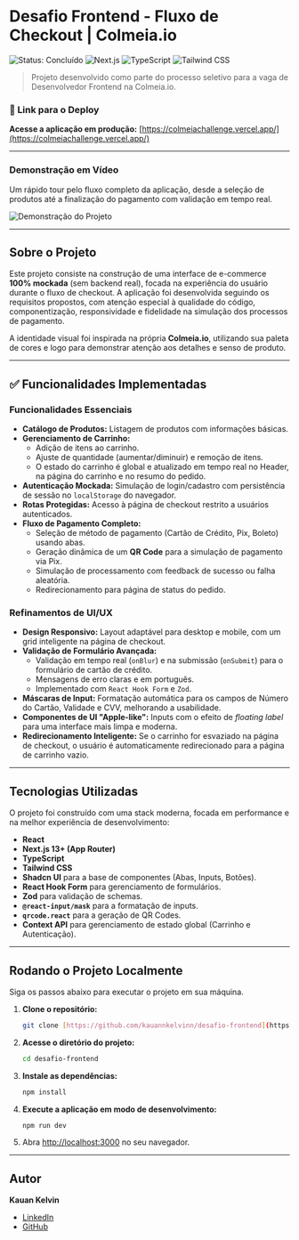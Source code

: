 # Desafio Frontend - Fluxo de Checkout | Colmeia.io

![Status: Concluído](https://img.shields.io/badge/status-concluído-brightgreen)
![Next.js](https://img.shields.io/badge/Next.js-000000?style=for-the-badge&logo=nextdotjs&logoColor=white)
![TypeScript](https://img.shields.io/badge/TypeScript-3178C6?style=for-the-badge&logo=typescript&logoColor=white)
![Tailwind CSS](https://img.shields.io/badge/Tailwind_CSS-38B2AC?style=for-the-badge&logo=tailwind-css&logoColor=white)

> Projeto desenvolvido como parte do processo seletivo para a vaga de Desenvolvedor Frontend na Colmeia.io.

### 🔗 Link para o Deploy
**Acesse a aplicação em produção:** [https://colmeiachallenge.vercel.app/](https://colmeiachallenge.vercel.app/)

---

### Demonstração em Vídeo

Um rápido tour pelo fluxo completo da aplicação, desde a seleção de produtos até a finalização do pagamento com validação em tempo real.

![Demonstração do Projeto](./colmeia.io.gif)

---

## Sobre o Projeto

Este projeto consiste na construção de uma interface de e-commerce **100% mockada** (sem backend real), focada na experiência do usuário durante o fluxo de checkout. A aplicação foi desenvolvida seguindo os requisitos propostos, com atenção especial à qualidade do código, componentização, responsividade e fidelidade na simulação dos processos de pagamento.

A identidade visual foi inspirada na própria **Colmeia.io**, utilizando sua paleta de cores e logo para demonstrar atenção aos detalhes e senso de produto.

---

## ✅ Funcionalidades Implementadas

### Funcionalidades Essenciais
- **Catálogo de Produtos:** Listagem de produtos com informações básicas.
- **Gerenciamento de Carrinho:**
  - Adição de itens ao carrinho.
  - Ajuste de quantidade (aumentar/diminuir) e remoção de itens.
  - O estado do carrinho é global e atualizado em tempo real no Header, na página do carrinho e no resumo do pedido.
- **Autenticação Mockada:** Simulação de login/cadastro com persistência de sessão no `localStorage` do navegador.
- **Rotas Protegidas:** Acesso à página de checkout restrito a usuários autenticados.
- **Fluxo de Pagamento Completo:**
  - Seleção de método de pagamento (Cartão de Crédito, Pix, Boleto) usando abas.
  - Geração dinâmica de um **QR Code** para a simulação de pagamento via Pix.
  - Simulação de processamento com feedback de sucesso ou falha aleatória.
  - Redirecionamento para página de status do pedido.

### Refinamentos de UI/UX
- **Design Responsivo:** Layout adaptável para desktop e mobile, com um grid inteligente na página de checkout.
- **Validação de Formulário Avançada:**
  - Validação em tempo real (`onBlur`) e na submissão (`onSubmit`) para o formulário de cartão de crédito.
  - Mensagens de erro claras e em português.
  - Implementado com `React Hook Form` e `Zod`.
- **Máscaras de Input:** Formatação automática para os campos de Número do Cartão, Validade e CVV, melhorando a usabilidade.
- **Componentes de UI "Apple-like":** Inputs com o efeito de *floating label* para uma interface mais limpa e moderna.
- **Redirecionamento Inteligente:** Se o carrinho for esvaziado na página de checkout, o usuário é automaticamente redirecionado para a página de carrinho vazio.

---

## Tecnologias Utilizadas

O projeto foi construído com uma stack moderna, focada em performance e na melhor experiência de desenvolvimento:

- **React**
- **Next.js 13+ (App Router)**
- **TypeScript**
- **Tailwind CSS**
- **Shadcn UI** para a base de componentes (Abas, Inputs, Botões).
- **React Hook Form** para gerenciamento de formulários.
- **Zod** para validação de schemas.
- **`@react-input/mask`** para a formatação de inputs.
- **`qrcode.react`** para a geração de QR Codes.
- **Context API** para gerenciamento de estado global (Carrinho e Autenticação).

---

## Rodando o Projeto Localmente

Siga os passos abaixo para executar o projeto em sua máquina.

1.  **Clone o repositório:**
    ```bash
    git clone [https://github.com/kauannkelvinn/desafio-frontend](https://github.com/kauannkelvinn/desafio-frontend)
    ```

2.  **Acesse o diretório do projeto:**
    ```bash
    cd desafio-frontend
    ```

3.  **Instale as dependências:**
    ```bash
    npm install
    ```

4.  **Execute a aplicação em modo de desenvolvimento:**
    ```bash
    npm run dev
    ```

5.  Abra [http://localhost:3000](http://localhost:3000) no seu navegador.

---

## Autor

**Kauan Kelvin**

- [LinkedIn](https://www.linkedin.com/in/kauannkelvinn/)
- [GitHub](https://github.com/kauannkelvinn)
